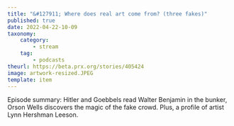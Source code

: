 ```yaml
---
title: "&#127911; Where does real art come from? (three fakes)"
published: true
date: 2022-04-22-10-09
taxonomy:
    category:
        - stream
    tag:
        - podcasts
theurl: https://beta.prx.org/stories/405424
image: artwork-resized.JPEG
template: item
---
```


Episode summary: Hitler and Goebbels read Walter Benjamin in the bunker, Orson Wells discovers the magic of the fake crowd. Plus, a profile of artist Lynn Hershman Leeson.
